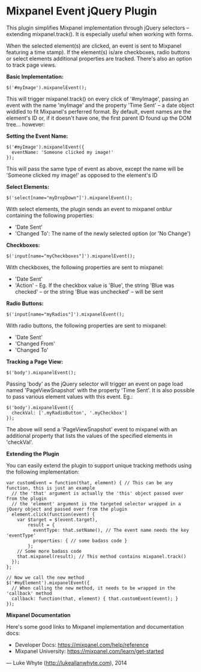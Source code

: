 <h1>Mixpanel Event jQuery Plugin</h1>
This plugin simplifies Mixpanel implementation through jQuery selectors – extending mixpanel.track(). It is especially useful when working with forms. 

When the selected element(s) are clicked, an event is sent to Mixpanel featuring a time stamp). If the element(s) is/are checkboxes, radio buttons or select elements additional properties are tracked. There's also an option to track page views.

<strong>Basic Implementation:</strong>
````
$('#myImage').mixpanelEvent();
````
This will trigger mixpanel.track() on every click of '#myImage', passing an event with the name 'myImage' and the property 'Time Sent' – a date object widdled to fit Mixpanel's perferred format. By default, event names are the element's ID or, if it doesn't have one, the first parent ID found up the DOM tree... however:

<strong>Setting the Event Name:</strong>
````
$('#myImage').mixpanelEvent({
  eventName: 'Someone clicked my image!'
});
````
This will pass the same type of event as above, except the name will be 'Someone clicked my image!' as opposed to the element's ID

<strong>Select Elements:</strong>
````
$('select[name="myDropDown"]').mixpanelEvent();
````
With select elements, the plugin sends an event to mixpanel onblur containing the following properties: 
 - 'Date Sent'
 - 'Changed To': The name of the newly selected option (or 'No Change')

<strong>Checkboxes:</strong>
````
$('input[name="myCheckboxes"]').mixpanelEvent();
````
With checkboxes, the following properties are sent to mixpanel:
 - 'Date Sent'
 - 'Action' - Eg. If the checkbox value is 'Blue', the string 'Blue was checked' – or the string 'Blue was unchecked' – will be sent

<strong>Radio Buttons:</strong> 
````
$('input[name="myRadios"]').mixpanelEvent();
````
With radio buttons, the following properties are sent to mixpanel:
 - 'Date Sent'
 - 'Changed From'
 - 'Changed To'

<strong>Tracking a Page View:</strong> 
````
$('body').mixpanelEvent();
````
Passing 'body' as the jQuery selector will trigger an event on page load named 'PageViewSnapshot' with the property 'Time Sent'. It is also possible to pass various element values with this event. Eg.:
````
$('body').mixpanelEvent({
  checkVal: ['.myRadioButton', '.myCheckbox']
});
````
The above will send a 'PageViewSnapshot' event to mixpanel with an additional property that lists the values of the specified elements in 'checkVal'.

<strong>Extending the Plugin</strong>

You can easily extend the plugin to support unique tracking methods using the following implementation:
````
var customEvent = function(that, element) { // This can be any function, this is just an example
  // the 'that' argument is actually the 'this' object passed over from the plugin
  // the 'element' argument is the targeted selector wrapped in a jQuery object and passed over from the plugin 
  element.click(function(event) {
    var $target = $(event.target),
        result = {
          eventType: that.setName(), // The event name needs the key 'eventType'
          properties: { // some badass code }
        };
    // Some more badass code
    that.mixpanel(result); // This method contains mixpanel.track()
  });
};

// Now we call the new method
$('#myElement').mixpanelEvent({
  // When calling the new method, it needs to be wrapped in the 'callback' method
  callback: function(that, element) { that.customEvent(event); }
});
````
<strong>Mixpanel Documentation</strong>

Here's some good links to Mixpanel implementation and documentation docs:
 - Developer Docs: https://mixpanel.com/help/reference
 - Mixpanel University: https://mixpanel.com/learn/get-started


&mdash; Luke Whyte (http://lukeallanwhyte.com), 2014